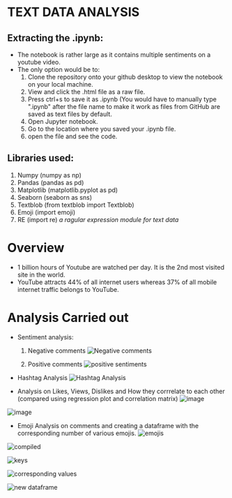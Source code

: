 # TEXT DATA ANALYSIS
## Extracting the .ipynb:
- The notebook is rather large as it contains multiple sentiments on a youtube video.
- The only option would be to:
  1. Clone the repository onto your github desktop to view the notebook on your local machine.
  2. View and click the .html file as a raw file.
  3. Press ctrl+s to save it as .ipynb (You would have to manually type ".ipynb" after the file name to make it work as files from GitHub are saved as text files by default.
  4. Open Jupyter notebook.
  5. Go to the location where you saved your .ipynb file.
  6. open the file and see the code.

## Libraries used: 
  1. Numpy (numpy as np)
  2. Pandas (pandas as pd)
  3. Matplotlib (matplotlib.pyplot as pd)
  4. Seaborn (seaborn as sns)
  5. Textblob (from textblob import Textblob)
  6. Emoji (import emoji)
  7. RE (import re) _a ragular expression module for text data_

# Overview
- 1 billion hours of Youtube are watched per day. It is the 2nd most visited site in the world.
- YouTube attracts 44% of all internet users whereas 37% of all mobile internet traffic belongs to YouTube.

# Analysis Carried out
- Sentiment analysis:
    1. Negative comments ![Negative comments](https://user-images.githubusercontent.com/66944986/161414816-291f891f-17ba-49c0-8cc6-6149813daeee.png)

    2. Positive comments ![positive sentiments](https://user-images.githubusercontent.com/66944986/161414825-49f5938c-3fc3-4730-bf26-08ceef8b8751.png)


- Hashtag Analysis ![Hashtag Analysis](https://user-images.githubusercontent.com/66944986/161414760-6070be9f-eaab-4556-9057-eada1e67126c.png)

- Analysis on Likes, Views, Dislikes and How they corrrelate to each other (compared using regression plot and correlation matrix) ![image](https://user-images.githubusercontent.com/66944986/161414845-b1b6dd13-6352-4d0b-a727-26744f1c041c.png)

![image](https://user-images.githubusercontent.com/66944986/161414851-736ab07c-6491-4bd3-8e58-dec894c9c7bf.png)

- Emoji Analysis on comments and creating a dataframe with the corresponding number of various emojis. ![emojis](https://user-images.githubusercontent.com/66944986/161414900-818a65c2-f60d-49ca-a805-2810a713c3cc.PNG)

![compiled](https://user-images.githubusercontent.com/66944986/161414922-82dd7c78-a8dc-4fb7-bfa1-6d638bfee50c.PNG)

![keys](https://user-images.githubusercontent.com/66944986/161415003-06bb2934-9822-4d65-9c42-87df80b91a1c.PNG)

![corresponding values](https://user-images.githubusercontent.com/66944986/161415016-c9bfd5c6-0ea6-48db-b096-ba81eb6cbcc2.PNG)

![new dataframe](https://user-images.githubusercontent.com/66944986/161415023-6cf4e390-9511-4371-b898-8a388257ea74.PNG)
